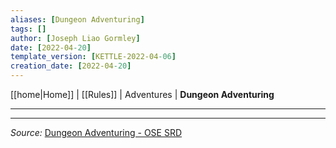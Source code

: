 ```yaml
---
aliases: [Dungeon Adventuring]
tags: []
author: [Joseph Liao Gormley]
date: [2022-04-20]
template_version: [KETTLE-2022-04-06]
creation_date: [2022-04-20]
---
```

[[home|Home]] | [[Rules]] | Adventures | **Dungeon Adventuring**
___


___
*Source:* [Dungeon Adventuring - OSE SRD](https://oldschoolessentials.necroticgnome.com/srd/index.php/Dungeon_Adventuring)


<!-- Sources, read more, links, etc. -->
<!-- *Source: Entry by [[Mike Maxin]].* -->
<!-- Leave an empty line at the end, otherwise Exporter complains. -->
